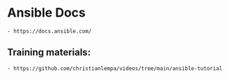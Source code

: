 # Ansible Docs

    - https://docs.ansible.com/



## Training materials:

    - https://github.com/christianlempa/videos/tree/main/ansible-tutorial
